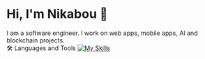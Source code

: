 # Hi, I'm Nikabou 👋
I am a software engineer.
I work on web apps, mobile apps, AI and blockchain projects.  
🛠️ Languages and Tools
[![My Skills](https://skillicons.dev/icons?i=js,html,css,wasm)](https://skillicons.dev)
